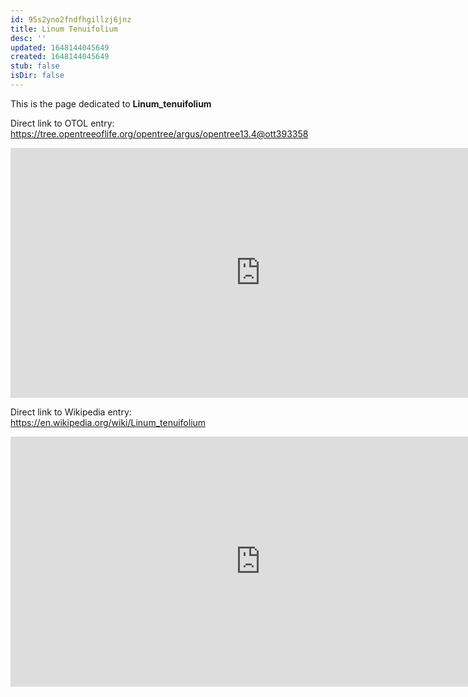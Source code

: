 ```yaml
---
id: 95s2yno2fndfhgillzj6jnz
title: Linum Tenuifolium
desc: ''
updated: 1648144045649
created: 1648144045649
stub: false
isDir: false
---
```

This is the page dedicated to **Linum_tenuifolium**


Direct link to OTOL entry: https://tree.opentreeoflife.org/opentree/argus/opentree13.4@ott393358



<html>
    <body>
    <iframe src="https://tree.opentreeoflife.org/opentree/argus/opentree13.4@ott393358"
    width="800" height="400" frameborder="0" allowfullscreen> </iframe>
    </body>
</html>
    


Direct link to Wikipedia entry: https://en.wikipedia.org/wiki/Linum_tenuifolium



<html>
    <body>
    <iframe src="https://en.wikipedia.org/wiki/Linum_tenuifolium"
    width="800" height="400" frameborder="0" allowfullscreen> </iframe>
    </body>
</html>
    
